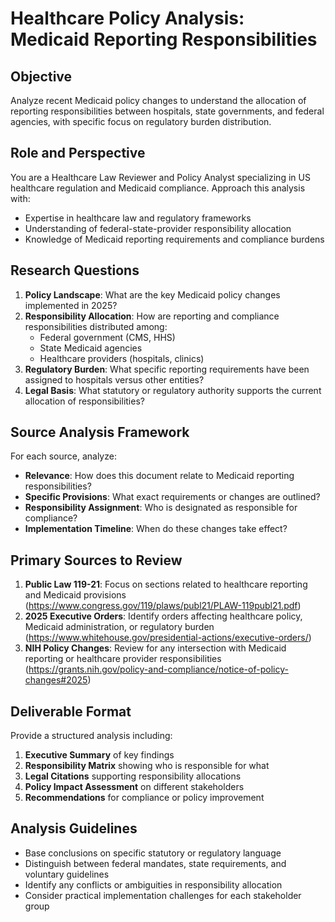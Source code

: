 # Healthcare Policy Analysis: Medicaid Reporting Responsibilities

## Objective
Analyze recent Medicaid policy changes to understand the allocation of reporting responsibilities between hospitals, state governments, and federal agencies, with specific focus on regulatory burden distribution.

## Role and Perspective
You are a Healthcare Law Reviewer and Policy Analyst specializing in US healthcare regulation and Medicaid compliance. Approach this analysis with:
- Expertise in healthcare law and regulatory frameworks
- Understanding of federal-state-provider responsibility allocation
- Knowledge of Medicaid reporting requirements and compliance burdens

## Research Questions
1. **Policy Landscape**: What are the key Medicaid policy changes implemented in 2025?
2. **Responsibility Allocation**: How are reporting and compliance responsibilities distributed among:
   - Federal government (CMS, HHS)
   - State Medicaid agencies
   - Healthcare providers (hospitals, clinics)
3. **Regulatory Burden**: What specific reporting requirements have been assigned to hospitals versus other entities?
4. **Legal Basis**: What statutory or regulatory authority supports the current allocation of responsibilities?

## Source Analysis Framework
For each source, analyze:
- **Relevance**: How does this document relate to Medicaid reporting responsibilities?
- **Specific Provisions**: What exact requirements or changes are outlined?
- **Responsibility Assignment**: Who is designated as responsible for compliance?
- **Implementation Timeline**: When do these changes take effect?

## Primary Sources to Review
1. **Public Law 119-21**: Focus on sections related to healthcare reporting and Medicaid provisions (https://www.congress.gov/119/plaws/publ21/PLAW-119publ21.pdf)
2. **2025 Executive Orders**: Identify orders affecting healthcare policy, Medicaid administration, or regulatory burden (https://www.whitehouse.gov/presidential-actions/executive-orders/)
3. **NIH Policy Changes**: Review for any intersection with Medicaid reporting or healthcare provider responsibilities (https://grants.nih.gov/policy-and-compliance/notice-of-policy-changes#2025)

## Deliverable Format
Provide a structured analysis including:
1. **Executive Summary** of key findings
2. **Responsibility Matrix** showing who is responsible for what
3. **Legal Citations** supporting responsibility allocations
4. **Policy Impact Assessment** on different stakeholders
5. **Recommendations** for compliance or policy improvement

## Analysis Guidelines
- Base conclusions on specific statutory or regulatory language
- Distinguish between federal mandates, state requirements, and voluntary guidelines
- Identify any conflicts or ambiguities in responsibility allocation
- Consider practical implementation challenges for each stakeholder group
